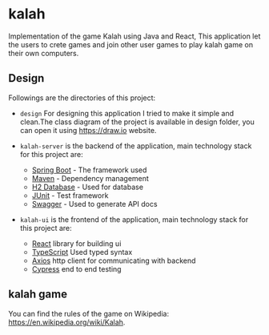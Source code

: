 # kalah
Implementation of the game Kalah using Java and React, This application let the users to crete games and join other user games to play kalah game on their own computers.

## Design

Followings are the directories of this project:

- `design` For designing this application I tried to make it simple and clean.The class diagram of the project is available in design folder, you can open it using https://draw.io website.


- `kalah-server` is the backend of the application, main technology stack for this project are:
    * [Spring Boot](https://projects.spring.io/spring-boot/) - The framework used
    * [Maven](https://maven.apache.org) - Dependency management
    * [H2 Database](https://www.h2database.com/) - Used for database
    * [JUnit](https://junit.org) - Test framework
    * [Swagger](https://swagger.io) - Used to generate API docs


- `kalah-ui` is the frontend of the application, main technology stack for this project are:
    * [React](https://reactjs.org/) library for building ui
    * [TypeScript](https://www.typescriptlang.org/) Used typed syntax
    * [Axios](https://axios-http.com/) http client for communicating with backend
    * [Cypress](https://www.cypress.io/) end to end testing

## kalah game
You can find the rules of the game on Wikipedia: https://en.wikipedia.org/wiki/Kalah.
